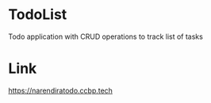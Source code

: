 # TodoList
Todo application with CRUD operations to track list of tasks

# Link 
https://narendiratodo.ccbp.tech
